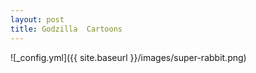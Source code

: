 ```yaml
---
layout: post
title: Godzilla  Cartoons
---
```


![_config.yml]({{ site.baseurl }}/images/super-rabbit.png)

